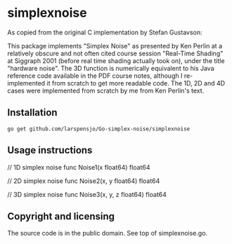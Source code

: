 simplexnoise
============

As copied from the original C implementation by Stefan Gustavson:


This package implements "Simplex Noise" as presented by
Ken Perlin at a relatively obscure and not often cited course
session "Real-Time Shading" at Siggraph 2001 (before real
time shading actually took on), under the title "hardware noise".
The 3D function is numerically equivalent to his Java reference
code available in the PDF course notes, although I re-implemented
it from scratch to get more readable code. The 1D, 2D and 4D cases
were implemented from scratch by me from Ken Perlin's text.

## Installation

	go get github.com/larspensjo/Go-simplex-noise/simplexnoise

## Usage instructions

// 1D simplex noise
func Noise1(x float64) float64

// 2D simplex noise
func Noise2(x, y float64) float64

// 3D simplex noise
func Noise3(x, y, z float64) float64


## Copyright and licensing

The source code is in the public domain. See top of simplexnoise.go.

